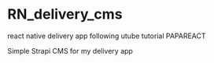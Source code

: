 # RN_delivery_cms
react native delivery app following utube tutorial PAPAREACT

Simple Strapi CMS for my delivery app

